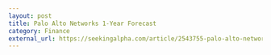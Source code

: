 ```yaml
---
layout: post
title: Palo Alto Networks 1-Year Forecast
category: Finance
external_url: https://seekingalpha.com/article/2543755-palo-alto-networks-1-year-forecast
---
```

